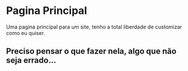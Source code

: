 # Pagina Principal
Uma pagina principal para um site, tenho a total liberdade de customizar como eu quiser.
## Preciso pensar o que fazer nela, algo que não seja errado...